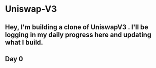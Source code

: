 # Uniswap-V3

##  Hey, I'm building a clone of UniswapV3 . I'll be logging in my daily progress here and updating what I build. 


##  Day 0
